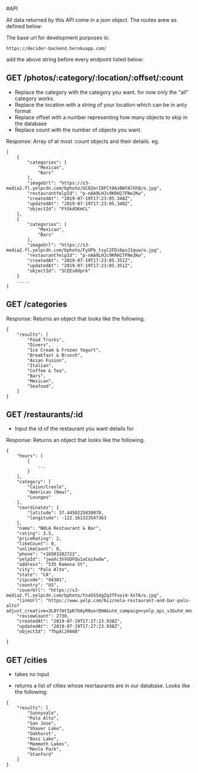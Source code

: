 #API

All data returned by this API come in a json object. The routes arew as defined below:

The base url for development purposes is: 

```
https://decider-backend.herokuapp.com/
```
add the above string before every endpoint listed below:


## GET  /photos/:category/:location/:offset/:count
- Replace the category with the category you want. for now only the "all" category works. 
- Replace the location with a string of your location which can be in anty format
- Replace offset with a number representing how many objects to skip in the database
- Replace count with the number of objects you want.

Response: Array of at most :count objects and their details. eg. 
```
[
    {
        "categories": [
            "Mexican",
            "Bars"
        ],
        "imageUrl": "https://s3-media2.fl.yelpcdn.com/bphoto/GCO2mrI8FCt0AzBWYAlhhQ/o.jpg",
        "restaurantYelpId": "p-nAA9LHJc9KRH27FNe2Kw",
        "createdAt": "2019-07-19T17:23:05.348Z",
        "updatedAt": "2019-07-19T17:23:05.348Z",
        "objectId": "FYGkdGKmCL"
    },
    {
        "categories": [
            "Mexican",
            "Bars"
        ],
        "imageUrl": "https://s3-media2.fl.yelpcdn.com/bphoto/FyUPb_tsyC2FDi6pxJ1quw/o.jpg",
        "restaurantYelpId": "p-nAA9LHJc9KRH27FNe2Kw",
        "createdAt": "2019-07-19T17:23:05.351Z",
        "updatedAt": "2019-07-19T17:23:05.351Z",
        "objectId": "5CEEs0dprk"
    }
    .....
]
```
## GET /categories

Response: Returns an object that looks like the following.
```
{
    "results": [
        "Food Trucks",
        "Diners",
        "Ice Cream & Frozen Yogurt",
        "Breakfast & Brunch",
        "Asian Fusion",
        "Italian",
        "Coffee & Tea",
        "Bars",
        "Mexican",
        "Seafood",
    ]
}

```

## GET /restaurants/:id
- Input the id of the restaurant you want details for

Response: Returns an object that looks like the following.
```
{
    "hours": [
        {
            ...
        }
    ],
    "category": [
        "Cajun/Creole",
        "American (New)",
        "Lounges"
    ],
    "coordinates": {
        "latitude": 37.4450225830078,
        "longitude": -122.161323547363
    },
    "name": "NOLA Restaurant & Bar",
    "rating": 3.5,
    "priceRating": 2,
    "likeCount": 0,
    "unlikeCount": 0,
    "phone": "+16503282722",
    "yelpId": "jwaXc3VVGDFQu1aCoiXwdw",
    "address": "535 Ramona St",
    "city": "Palo Alto",
    "state": "CA",
    "zipcode": "94301",
    "country": "US",
    "coverUrl": "https://s3-media2.fl.yelpcdn.com/bphoto/tna5SSdgZq3fFxoi4-Xx7A/o.jpg",
    "linkUrl": "https://www.yelp.com/biz/nola-restaurant-and-bar-palo-alto?adjust_creative=3L8Y7mtIpK7UAyR0uorDHA&utm_campaign=yelp_api_v3&utm_medium=api_v3_business_lookup&utm_source=3L8Y7mtIpK7UAyR0uorDHA",
    "reviewCount": 2730,
    "createdAt": "2019-07-19T17:27:23.938Z",
    "updatedAt": "2019-07-19T17:27:23.938Z",
    "objectId": "ThpAl2946B"

}

```
## GET /cities
- takes no input

- returns a list of cities whose resrtaurants are in our database. Looks like the following:

```
{
    "results": [
        "Sunnyvale",
        "Palo Alto",
        "San Jose",
        "Shaver Lake",
        "Oakhurst",
        "Bass Lake",
        "Mammoth Lakes",
        "Menlo Park",
        "Stanford"
    ]
}
```
